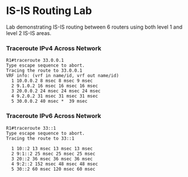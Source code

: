 # IS-IS Routing Lab

Lab demonstrating IS-IS routing between 6 routers using both level 1 and level 2 IS-IS areas. 


### Traceroute IPv4 Across Network
```
R1#traceroute 33.0.0.1
Type escape sequence to abort.
Tracing the route to 33.0.0.1
VRF info: (vrf in name/id, vrf out name/id)
  1 10.0.0.2 8 msec 8 msec 9 msec
  2 9.1.0.2 16 msec 16 msec 16 msec
  3 20.0.0.2 24 msec 24 msec 24 msec
  4 9.2.0.2 31 msec 31 msec 31 msec
  5 30.0.0.2 40 msec *  39 msec
```
### Traceroute IPv6 Across Network
```
R1#traceroute 33::1
Type escape sequence to abort.
Tracing the route to 33::1

  1 10::2 13 msec 13 msec 13 msec
  2 9:1::2 25 msec 25 msec 25 msec
  3 20::2 36 msec 36 msec 36 msec
  4 9:2::2 152 msec 48 msec 48 msec
  5 30::2 60 msec 120 msec 60 msec
```